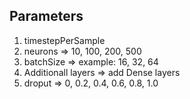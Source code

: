 ## Parameters
1. timestepPerSample
2. neurons => 10, 100, 200, 500
3. batchSize => example: 16, 32, 64
4. Additionall layers => add Dense layers
5. droput => 0, 0.2, 0.4, 0.6, 0.8, 1.0
